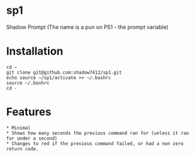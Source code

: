 sp1
===

Shadow Prompt (The name is a pun on PS1 - the prompt variable)


Installation
============

    cd ~
    git clone git@github.com:shadow7412/sp1.git
    echo source ~/sp1/activate >> ~/.bashrc
    source ~/.bashrc
    cd -

Features
========

    * Minimal
    * Shows how many seconds the previous command ran for (unless it ran for under a second)
    * Changes to red if the previous command failed, or had a non zero return code.
